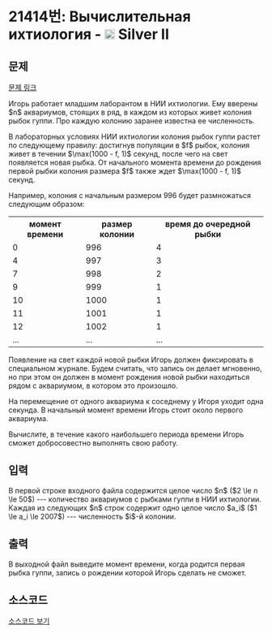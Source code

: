 # 21414번: Вычислительная ихтиология - <img src="https://static.solved.ac/tier_small/9.svg" style="height:20px" /> Silver II

<!-- performance -->

<!-- 문제 제출 후 깃허브에 푸시를 했을 때 제출한 코드의 성능이 입력될 공간입니다.-->

<!-- end -->

## 문제

[문제 링크](https://boj.kr/21414)


<p>Игорь работает младшим лаборантом в НИИ ихтиологии. Ему вверены $n$ аквариумов, стоящих в ряд, в каждом из которых живет колония рыбок гуппи. Про каждую колонию заранее известна ее численность.</p>

<p>В лабораторных условиях НИИ ихтиологии колония рыбок гуппи растет по следующему правилу: достигнув популяции в $f$ рыбок, колония живет в течении $\max(1000 - f, 1)$ секунд, после чего на свет появляется новая рыбка. От начального момента времени до рождения первой рыбки колония размера $f$ также ждет $\max(1000 - f, 1)$ секунд.</p>

<p>Например, колония с начальным размером 996 будет размножаться следующим образом:&nbsp;</p>

<table class="table table-bordered table-center-50 td-center th-center">
<tbody>
<tr>
<th>момент времени</th>
<th>размер колонии</th>
<th>время до очередной рыбки</th>
</tr>
<tr>
<td>0</td>
<td>996</td>
<td>4</td>
</tr>
<tr>
<td>4</td>
<td>997</td>
<td>3</td>
</tr>
<tr>
<td>7</td>
<td>998</td>
<td>2</td>
</tr>
<tr>
<td>9</td>
<td>999</td>
<td>1</td>
</tr>
<tr>
<td>10</td>
<td>1000</td>
<td>1</td>
</tr>
<tr>
<td>11</td>
<td>1001</td>
<td>1</td>
</tr>
<tr>
<td>12</td>
<td>1002</td>
<td>1</td>
</tr>
<tr>
<td>...</td>
<td>...</td>
<td>...</td>
</tr>
</tbody>
</table>

<p>Появление на свет каждой новой рыбки Игорь должен фиксировать в специальном журнале. Будем считать, что запись он делает мгновенно, но при этом он должен в момент рождения новой рыбки находиться рядом с аквариумом, в котором это произошло.</p>

<p>На перемещение от одного аквариума к соседнему у Игоря уходит одна секунда. В начальный момент времени Игорь стоит около первого аквариума.</p>

<p>Вычислите, в течение какого наибольшего периода времени Игорь сможет добросовестно выполнять свою работу.</p>



## 입력


<p>В первой строке входного файла содержится целое число $n$ ($2 \le n \le 50$) --- количество аквариумов с рыбками гуппи в НИИ ихтиологии. Каждая из следующих $n$ строк содержит одно целое число $a_i$ ($1 \le a_i \le 2007$) --- численность $i$-й колонии.</p>



## 출력


<p>В выходной файл выведите момент времени, когда родится первая рыбка гуппи, запись о рождении которой Игорь сделать не сможет.</p>



## 소스코드

[소스코드 보기](Вычислительная%20ихтиология.cpp)